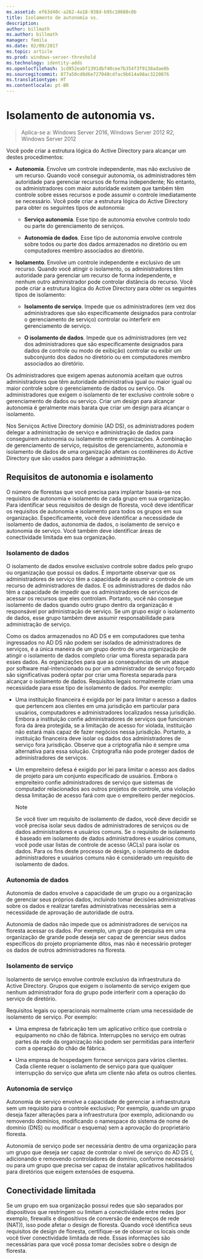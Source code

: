 ```yaml
---
ms.assetid: ef63d40c-a262-4a18-938d-b95c10680c0b
title: Isolamento de autonomia vs.
description: 
author: billmath
ms.author: billmath
manager: femila
ms.date: 02/09/2017
ms.topic: article
ms.prod: windows-server-threshold
ms.technology: identity-adds
ms.openlocfilehash: 1cd852eabf1391dbf40cee7b354f3f9138adae0b
ms.sourcegitcommit: 877a50cd8d6e727048cdfac9b614a98ac3220876
ms.translationtype: HT
ms.contentlocale: pt-BR
---
```

# <a name="autonomy-vs-isolation"></a>Isolamento de autonomia vs.

>Aplica-se a: Windows Server 2016, Windows Server 2012 R2, Windows Server 2012

Você pode criar a estrutura lógica do Active Directory para alcançar um destes procedimentos:  
  
-   **Autonomia**. Envolve um controle independente, mas não exclusivo de um recurso. Quando você conseguir autonomia, os administradores têm autoridade para gerenciar recursos de forma independente; No entanto, os administradores com maior autoridade existem que também têm controle sobre esses recursos e pode assumir o controle imediatamente se necessário. Você pode criar a estrutura lógica do Active Directory para obter os seguintes tipos de autonomia:  
  
    -   **Serviço autonomia**. Esse tipo de autonomia envolve controlo todo ou parte do gerenciamento de serviços.  
  
    -   **Autonomia de dados**. Esse tipo de autonomia envolve controle sobre todos ou parte dos dados armazenados no diretório ou em computadores membro associados ao diretório.  
  
-   **Isolamento**. Envolve um controle independente e exclusivo de um recurso. Quando você atingir o isolamento, os administradores têm autoridade para gerenciar um recurso de forma independente, e nenhum outro administrador pode controlar distância do recurso. Você pode criar a estrutura lógica do Active Directory para obter os seguintes tipos de isolamento:  
  
    -   **Isolamento de serviço**. Impede que os administradores (em vez dos administradores que são especificamente designados para controlar o gerenciamento de serviço) controlar ou interferir em gerenciamento de serviço.  
  
    -   **O isolamento de dados**. Impede que os administradores (em vez dos administradores que são especificamente designados para dados de controle ou modo de exibição) controlar ou exibir um subconjunto dos dados no diretório ou em computadores membro associados ao diretório.  
  
Os administradores que exigem apenas autonomia aceitam que outros administradores que têm autoridade administrativa igual ou maior igual ou maior controle sobre o gerenciamento de dados ou serviço. Os administradores que exigem o isolamento de ter exclusivo controle sobre o gerenciamento de dados ou serviço. Criar um design para alcançar autonomia é geralmente mais barata que criar um design para alcançar o isolamento.  
  
Nos Serviços Active Directory domínio (AD DS), os administradores podem delegar a administração de serviço e administração de dados para conseguirem autonomia ou isolamento entre organizações. A combinação de gerenciamento de serviço, requisitos de gerenciamento, autonomia e isolamento de dados de uma organização afetam os contêineres do Active Directory que são usados para delegar a administração.  
  
## <a name="isolation-and-autonomy-requirements"></a>Requisitos de autonomia e isolamento  
O número de florestas que você precisa para implantar baseia-se nos requisitos de autonomia e isolamento de cada grupo em sua organização. Para identificar seus requisitos de design de floresta, você deve identificar os requisitos de autonomia e isolamento para todos os grupos em sua organização. Especificamente, você deve identificar a necessidade de isolamento de dados, autonomia de dados, o isolamento de serviço e autonomia de serviço. Você também deve identificar áreas de conectividade limitada em sua organização.  
  
### <a name="data-isolation"></a>Isolamento de dados  
O isolamento de dados envolve exclusivo controle sobre dados pelo grupo ou organização que possui os dados. É importante observar que os administradores de serviço têm a capacidade de assumir o controle de um recurso de administradores de dados. E os administradores de dados não têm a capacidade de impedir que os administradores de serviços de acessar os recursos que eles controlam. Portanto, você não consegue isolamento de dados quando outro grupo dentro da organização é responsável por administração de serviço. Se um grupo exigir o isolamento de dados, esse grupo também deve assumir responsabilidade para administração de serviço.  
  
Como os dados armazenados no AD DS e em computadores que tenha ingressados no AD DS não podem ser isolados de administradores de serviços, é a única maneira de um grupo dentro de uma organização de atingir o isolamento de dados completo criar uma floresta separada para esses dados. As organizações para que as consequências de um ataque por software mal-intencionado ou por um administrador de serviço forçado são significativas poderá optar por criar uma floresta separada para alcançar o isolamento de dados. Requisitos legais normalmente criam uma necessidade para esse tipo de isolamento de dados. Por exemplo:  
  
-   Uma instituição financeira é exigida por lei para limitar o acesso a dados que pertencem aos clientes em uma jurisdição em particular para usuários, computadores e administradores localizados nessa jurisdição. Embora a instituição confie administradores de serviços que funcionam fora da área protegida, se a limitação de acesso for violada, instituição não estará mais capaz de fazer negócios nessa jurisdição. Portanto, a instituição financeira deve isolar os dados dos administradores de serviço fora jurisdição. Observe que a criptografia não é sempre uma alternativa para essa solução. Criptografia não pode proteger dados de administradores de serviços.  
  
-   Um empreiteiro defesa é exigido por lei para limitar o acesso aos dados de projeto para um conjunto especificado de usuários. Embora o empreiteiro confie administradores de serviço que sistemas de computador relacionados aos outros projetos de controle, uma violação dessa limitação de acesso fará com que o empreiteiro perder negócios.  
  
    > [!NOTE]  
    > Se você tiver um requisito de isolamento de dados, você deve decidir se você precisa isolar seus dados de administradores de serviços ou de dados administradores e usuários comuns. Se o requisito de isolamento é baseado em isolamento de dados administradores e usuários comuns, você pode usar listas de controle de acesso (ACLs) para isolar os dados. Para os fins deste processo de design, o isolamento de dados administradores e usuários comuns não é considerado um requisito de isolamento de dados.  
  
### <a name="data-autonomy"></a>Autonomia de dados  
Autonomia de dados envolve a capacidade de um grupo ou a organização de gerenciar seus próprios dados, incluindo tomar decisões administrativas sobre os dados e realizar tarefas administrativas necessárias sem a necessidade de aprovação de autoridade de outra.  
  
Autonomia de dados não impede que os administradores de serviços na floresta acessar os dados. Por exemplo, um grupo de pesquisa em uma organização de grande pode deseja ser capaz de gerenciar seus dados específicos do projeto propriamente ditos, mas não é necessário proteger os dados de outros administradores na floresta.  
  
### <a name="service-isolation"></a>Isolamento de serviço  
Isolamento de serviço envolve controle exclusivo da infraestrutura do Active Directory. Grupos que exigem o isolamento de serviço exigem que nenhum administrador fora do grupo pode interferir com a operação do serviço de diretório.  
  
Requisitos legais ou operacionais normalmente criam uma necessidade de isolamento de serviço. Por exemplo:  
  
-   Uma empresa de fabricação tem um aplicativo crítico que controla o equipamento no chão de fábrica. Interrupções no serviço em outras partes da rede da organização não podem ser permitidas para interferir com a operação do chão de fábrica.  
  
-   Uma empresa de hospedagem fornece serviços para vários clientes. Cada cliente requer o isolamento de serviço para que qualquer interrupção do serviço que afeta um cliente não afeta os outros clientes.  
  
### <a name="service-autonomy"></a>Autonomia de serviço  
Autonomia de serviço envolve a capacidade de gerenciar a infraestrutura sem um requisito para o controle exclusivo; Por exemplo, quando um grupo deseja fazer alterações para a infraestrutura (por exemplo, adicionando ou removendo domínios, modificando o namespace do sistema de nome de domínio (DNS) ou modificar o esquema) sem a aprovação do proprietário floresta.  
  
Autonomia de serviço pode ser necessária dentro de uma organização para um grupo que deseja ser capaz de controlar o nível de serviço do AD DS (, adicionando e removendo controladores de domínio, conforme necessário) ou para um grupo que precisa ser capaz de instalar aplicativos habilitados para diretórios que exigem extensões de esquema.  
  
## <a name="limited-connectivity"></a>Conectividade limitada  
Se um grupo em sua organização possui redes que são separados por dispositivos que restringem ou limitam a conectividade entre redes (por exemplo, firewalls e dispositivos de conversão de endereços de rede (NAT)), isso pode afetar o design de floresta. Quando você identifica seus requisitos de design de floresta, certifique-se de observar os locais onde você tiver conectividade limitada de rede. Essas informações são necessárias para que você possa tomar decisões sobre o design de floresta.  
  



